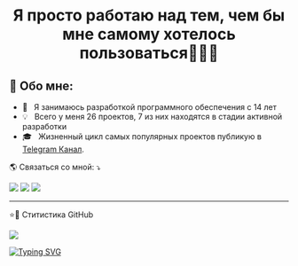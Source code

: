 <h1 align="center"> Я просто работаю над тем, чем бы мне самому хотелось пользоваться👨🏻‍💻</h1>



## 📑 Обо мне:

- 🌱 &nbsp; Я занимаюсь разработкой программного обеспечения с 14 лет
- 💡 &nbsp; Всего у меня 26 проектов, 7 из них находятся в стадии активной разработки
- 🎓 &nbsp; Жизненный цикл самых популярных проектов публикую в <a href="https://t.me/botgen_group">Telegram Канал</a>.

<p align="left">
🌎 Связаться со мной: ⤵️
</p>


<p align="left">
  <a href="https://t.me/botgen_helper" alt="Telegram" target="_blank">
  <img src="https://img.shields.io/badge/Telegram-0077B5?style=for-the-badge&logo=telegram&logoColor=white" /></a>
  
  <a href="https://www.instagram.com/_fedosssss_/" alt="Instagram" target="_blank">
  <img src="https://img.shields.io/badge/Instagram-E238A7?style=for-the-badge&logo=instagram&logoColor=white"/></a>
  

  <a href="https://www.tiktok.com/@_fedosssss_" alt="TikTok" target="_blank">
  <img src="https://img.shields.io/badge/TikTok-000000?style=for-the-badge&logo=tiktok&logoColor=white"/></a>
   
</p>  

---

<p align="left">
⭐🚀 Ститистика GitHub 
</p>  

<a href="https://github.com/fedosssss">
  <img align="center" src="https://github-readme-stats.vercel.app/api/top-langs/?username=fedosssss&theme=dracula&hide_langs_below=1" />
</a>


[![Typing SVG](https://readme-typing-svg.herokuapp.com?color=%2336BCF7&lines=Спасибо+за+просмотр🫂)](https://git.io/typing-svg)
